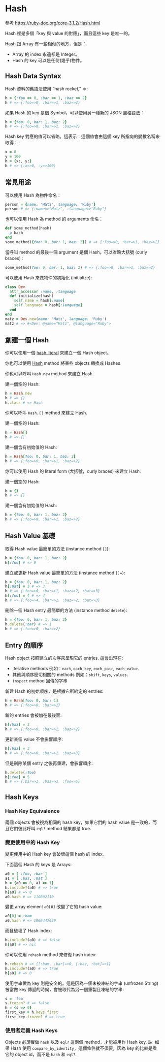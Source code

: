 # Hash

參考 https://ruby-doc.org/core-3.1.2/Hash.html

Hash 裡是多個「key 與 value 的對應」，而且這些 key 是唯一的。

Hash 跟 Array 有一些相似的地方，但是：

* Array 的 index 永遠都是 Integer。
* Hash 的 key 可以是任何(幾乎)物件。

## Hash Data Syntax

Hash 資料的舊語法使用 “hash rocket,” =>:

```ruby
h = {:foo => 0, :bar => 1, :baz => 2}
h # => {:foo=>0, :bar=>1, :baz=>2}
```

如果 Hash 的 key 是個 Symbol，可以使用另一種新的 JSON 風格語法：

```ruby
h = {foo: 0, bar: 1, baz: 2}
h # => {:foo=>0, :bar=>1, :baz=>2}
```

Hash key 對應的值可以省略，這表示：這個值會由這個 key 所指向的變數名稱來取得：

```ruby
x = 0
y = 100
h = {x:, y:}
h # => {:x=>0, :y=>100}
```

## 常見用途

可以使用 Hash 為物件命名：

```ruby
person = {name: 'Matz', language: 'Ruby'}
person # => {:name=>"Matz", :language=>"Ruby"}
```

也可以使用 Hash 為 method 的 arguments 命名：

```ruby
def some_method(hash)
  p hash
end
some_method({foo: 0, bar: 1, baz: 2}) # => {:foo=>0, :bar=>1, :baz=>2}
```

當呼叫 method 的最後一個 argument 是個 Hash，可以省略大括號 (curly braces)：

```ruby
some_method(foo: 0, bar: 1, baz: 2) # => {:foo=>0, :bar=>1, :baz=>2}
```

可以使用 Hash 來做物件的初始化 (initialize):

```ruby
class Dev
  attr_accessor :name, :language
  def initialize(hash)
    self.name = hash[:name]
    self.language = hash[:language]
  end
end
matz = Dev.new(name: 'Matz', language: 'Ruby')
matz # => #<Dev: @name="Matz", @language="Ruby">
```

## 創建一個 Hash

你可以使用一個 [hash literal](literal.md#hash) 來建立一個 Hash object。

你也可以使用 [Hash](kernel.md#hash) method 將某些 objects 轉換成 Hashes.

你也可以呼叫 `Hash.new` method 來建立 Hash.

建一個空的 Hash:

```ruby
h = Hash.new
h # => {}
h.class # => Hash
```

你可以呼叫 `Hash.[]` method 來建立 Hash.

建一個空的 Hash:
```ruby
h = Hash[]
h # => {}
```

建一個含有初始值的 Hash:

```ruby
h = Hash[foo: 0, bar: 1, baz: 2]
h # => {:foo=>0, :bar=>1, :baz=>2}
```

你可以使用 Hash 的 literal form (大括號，curly braces) 來建立 Hash.

建一個空的 Hash:

```ruby
h = {}
h # => {}
```

建一個含有初始值的 Hash:

```ruby
h = {foo: 0, bar: 1, baz: 2}
h # => {:foo=>0, :bar=>1, :baz=>2}
```

## Hash Value 基礎

取得 Hash value 最簡單的方法 (instance method `[]`):

```ruby
h = {foo: 0, bar: 1, baz: 2}
h[:foo] # => 0
```

建立或更新 Hash value 最簡單的方法 (instance method `[]=`):

```ruby
h = {foo: 0, bar: 1, baz: 2}
h[:bat] = 3 # => 3
h # => {:foo=>0, :bar=>1, :baz=>2, :bat=>3}
h[:foo] = 4 # => 4
h # => {:foo=>4, :bar=>1, :baz=>2, :bat=>3}
```

刪除一個 Hash entry 最簡單的方法 (instance method `delete`):

```ruby
h = {foo: 0, bar: 1, baz: 2}
h.delete(:bar) # => 1
h # => {:foo=>0, :baz=>2}
```

## Entry 的順序

Hash object 按照建立的次序來呈現它的 entries. 這會出現在:

* Iterative methods 例如：`each`, `each_key`, `each_pair`, `each_value`.
* 其他與順序密切相關的 methods 例如：`shift`, `keys`, `values`.
* `inspect` method 回傳的字串

新建 Hash 的初始順序，是根據它所給定的 entries:

```ruby
h = Hash[foo: 0, bar: 1]
h # => {:foo=>0, :bar=>1}
```

新的 entries 會被加在最後面:

```ruby
h[:baz] = 2
h # => {:foo=>0, :bar=>1, :baz=>2}
```

更新某個 value 不會影響順序:

```ruby
h[:baz] = 3
h # => {:foo=>0, :bar=>1, :baz=>3}
```

但是刪除某個 entry 之後再重建，會影響順序:

```ruby
h.delete(:foo)
h[:foo] = 5
h # => {:bar=>1, :baz=>3, :foo=>5}
```

## Hash Keys

### Hash Key Equivalence

兩個 objects 會被視為相同的 hash key，如果它們的 hash value 是一致的，而且它們彼此呼叫 `eql?` method 結果都是 true.

### 變更使用中的 Hash Key

變更使用中的 Hash key 會破壞這個 hash 的 index.

下面這個 Hash 的 keys 是 Arrays:

```ruby
a0 = [ :foo, :bar ]
a1 = [ :baz, :bat ]
h = {a0 => 0, a1 => 1}
h.include?(a0) # => true
h[a0] # => 0
a0.hash # => 110002110
```

變更 array element `a0[0]` 改變了它的 hash value:

```ruby
a0[0] = :bam
a0.hash # => 1069447059
```

而且破壞了 Hash index:

```ruby
h.include?(a0) # => false
h[a0] # => nil
```

你可以使用 `rehash` method 來修復 hash index:

```ruby
h.rehash # => {[:bam, :bar]=>0, [:baz, :bat]=>1}
h.include?(a0) # => true
h[a0] # => 0
```

使用字串做為 key 則是安全的。這是因為一個未被凍結的字串 (unfrozen String) 被當做 key 傳遞的時候，會被取代為另一個重製且凍結的字串:

```ruby
s = 'foo'
s.frozen? # => false
h = {s => 0}
first_key = h.keys.first
first_key.frozen? # => true
```

### 使用者定義 Hash Keys

Objects 必須實做 `hash` 以及 `eql?` 這兩個 method，才能被用作 Hash key.
註: 如果 Hash 使用 `compare_by_identity`，這個條件就不須要，因為 key 的比較是看它的 object id，而不是 `hash` 和 `eql?`.
